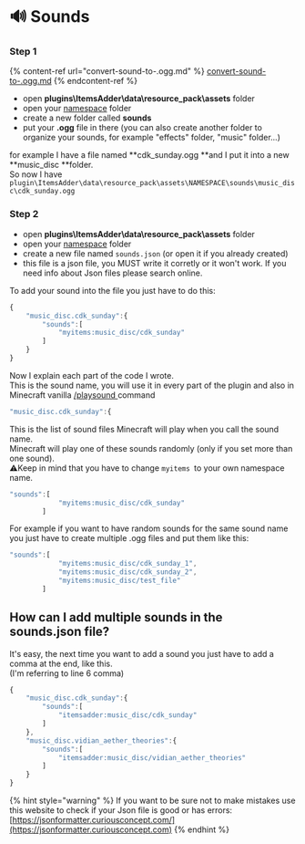 # 🔊 Sounds

### Step 1

{% content-ref url="convert-sound-to-.ogg.md" %}
[convert-sound-to-.ogg.md](convert-sound-to-.ogg.md)
{% endcontent-ref %}

* open **plugins\ItemsAdder\data\resource_pack\assets** folder
* open your [namespace](../../beginners/creating-your-namespace.md) folder
* create a new folder called **sounds**
* put your **.ogg** file in there (you can also create another folder to organize your sounds, for example "effects" folder, "music" folder...)

for example I have a file named **cdk_sunday.ogg **and I put it into a new **music_disc **folder.\
So now I have `plugin\ItemsAdder\data\resource_pack\assets\NAMESPACE\sounds\music_disc\cdk_sunday.ogg`

### Step 2

* open **plugins\ItemsAdder\data\resource_pack\assets** folder
* open your [namespace](../../beginners/creating-your-namespace.md) folder
* create a new file named `sounds.json` (or open it if you already created)
* this file is a json file, you MUST write it corretly or it won't work. If you need info about Json files please search online.

To add your sound into the file you just have to do this:

```javascript
{
	"music_disc.cdk_sunday":{
		"sounds":[
			"myitems:music_disc/cdk_sunday"
		]
	}
}
```

Now I explain each part of the code I wrote.\
This is the sound name, you will use it in every part of the plugin and also in Minecraft vanilla [/playsound ](https://www.digminecraft.com/game_commands/playsound_command.php)command

```javascript
"music_disc.cdk_sunday":{
```

This is the list of sound files Minecraft will play when you call the sound name.\
Minecraft will play one of these sounds randomly (only if you set more than one sound).\
⚠️Keep in mind that you have to change `myitems `to your own namespace name.

```javascript
"sounds":[
			"myitems:music_disc/cdk_sunday"
		]
```

For example if you want to have random sounds for the same sound name you just have to create multiple .ogg files and put them like this:

```javascript
"sounds":[
			"myitems:music_disc/cdk_sunday_1",
			"myitems:music_disc/cdk_sunday_2",
			"myitems:music_disc/test_file"
		]
```

## How can I add multiple sounds in the sounds.json file?

It's easy, the next time you want to add a sound you just have to add a comma at the end, like this.\
(I'm referring to line 6 comma)

```javascript
{
    "music_disc.cdk_sunday":{
        "sounds":[
            "itemsadder:music_disc/cdk_sunday"
        ]
    },
    "music_disc.vidian_aether_theories":{
        "sounds":[
            "itemsadder:music_disc/vidian_aether_theories"
        ]
    }
}
```

{% hint style="warning" %}
If you want to be sure not to make mistakes use this website to check if your Json file is good or has errors: [https://jsonformatter.curiousconcept.com/](https://jsonformatter.curiousconcept.com)
{% endhint %}

